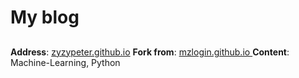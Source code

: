 # My blog

##

**Address**: [zyzypeter.github.io](https://zyzypeter.github.io/)
**Fork from**: [mzlogin.github.io
](https://github.com/mzlogin/mzlogin.github.io)
**Content**: Machine-Learning, Python